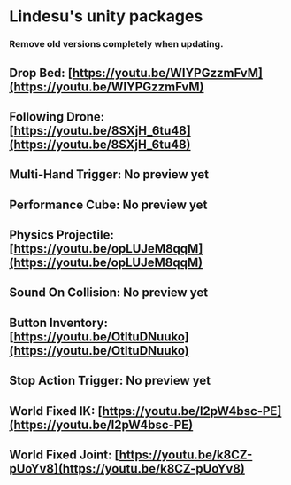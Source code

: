 # Lindesu's unity packages

### Remove old versions completely when updating.

## Drop Bed: [https://youtu.be/WIYPGzzmFvM](https://youtu.be/WIYPGzzmFvM)
## Following Drone: [https://youtu.be/8SXjH_6tu48](https://youtu.be/8SXjH_6tu48)
## Multi-Hand Trigger: No preview yet
## Performance Cube: No preview yet
## Physics Projectile: [https://youtu.be/opLUJeM8qqM](https://youtu.be/opLUJeM8qqM)
## Sound On Collision: No preview yet
## Button Inventory: [https://youtu.be/OtltuDNuuko](https://youtu.be/OtltuDNuuko)
## Stop Action Trigger: No preview yet
## World Fixed IK: [https://youtu.be/l2pW4bsc-PE](https://youtu.be/l2pW4bsc-PE)
## World Fixed Joint: [https://youtu.be/k8CZ-pUoYv8](https://youtu.be/k8CZ-pUoYv8)

